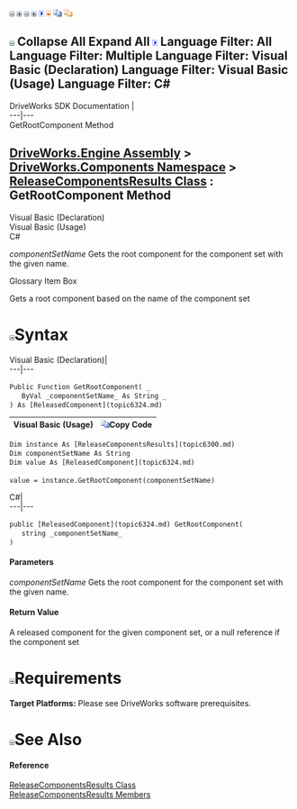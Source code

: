 ![](dotnetimages/collapse.gif) ![](dotnetimages/expand.gif) ![](dotnetimages/collapse.gif) ![](dotnetimages/expand.gif) ![](dotnetimages/drpdown.gif) ![](dotnetimages/drpdown_orange.gif) ![](dotnetimages/copycode.gif) ![](dotnetimages/copycodeHighlight.gif)

![](dotnetimages/collapse.gif) Collapse All Expand All ![](dotnetimages/drpdown.gif) Language Filter: All  Language Filter: Multiple  Language Filter: Visual Basic (Declaration) Language Filter: Visual Basic (Usage) Language Filter: C#  
---  
DriveWorks SDK Documentation  |   
---|---  
GetRootComponent Method   
  
[DriveWorks.Engine Assembly](topic2156.md) > [DriveWorks.Components Namespace](topic6089.md) > [ReleaseComponentsResults Class](topic6300.md) : GetRootComponent Method  
---  
  
Visual Basic (Declaration)    
Visual Basic (Usage)    
C# 

_componentSetName_
    Gets the root component for the component set with the given name.

Glossary Item Box

Gets a root component based on the name of the component set 

# ![](dotnetimages/collapse.gif)Syntax

Visual Basic (Declaration)|   
---|---  
      
    
    Public Function GetRootComponent( _
       ByVal _componentSetName_ As String _
    ) As [ReleasedComponent](topic6324.md)  
  
Visual Basic (Usage)| ![](dotnetimages/copycode.gif)Copy Code  
---|---  
      
    
    Dim instance As [ReleaseComponentsResults](topic6300.md)
    Dim componentSetName As String
    Dim value As [ReleasedComponent](topic6324.md)
     
    value = instance.GetRootComponent(componentSetName)  
  
C#|   
---|---  
      
    
    public [ReleasedComponent](topic6324.md) GetRootComponent( 
       string _componentSetName_
    )  
  
#### Parameters

 _componentSetName_
    Gets the root component for the component set with the given name.

#### Return Value

A released component for the given component set, or a null reference if the component set

# ![](dotnetimages/collapse.gif)Requirements

**Target Platforms:** Please see DriveWorks software prerequisites.

# ![](dotnetimages/collapse.gif)See Also

#### Reference

[ReleaseComponentsResults Class](topic6300.md)   
[ReleaseComponentsResults Members](topic6301.md)


